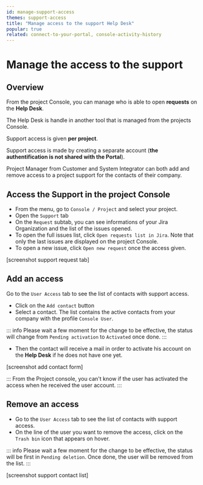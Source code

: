 ```yaml
---
id: manage-support-access
themes: support-access
title: "Manage access to the support Help Desk"
popular: true
related: connect-to-your-portal, console-activity-history
---
```


# Manage the access to the support

## Overview

From the project Console, you can manage who is able to open **requests** on the **Help Desk**.

The Help Desk is handle in another tool that is managed from the projects Console.

Support access is given **per project**.

Support access is made by creating a separate account (**the authentification is not shared with the Portal**).

Project Manager from Customer and System Integrator can both add and remove access to a project support for the contacts of their company.

## Access the Support in the project Console

* From the menu, go to `Console / Project` and select your project.
* Open the `Support` tab
* On the `Request` subtab, you can see informations of your Jira Organization and the list of the issues opened.
* To open the full issues list, click `Open requests list in Jira`. Note that only the last issues are displayed on the project Console. 
* To open a new issue, click `Open new request` once the access given.

[screenshot support request tab]

## Add an access

Go to the `User Access` tab to see the list of contacts with support access.

* Click on the `Add contact` button
* Select a contact. The list contains the active contacts from your company with the profile `Console User`.

::: info
Please wait a few moment for the change to be effective, the status will change from `Pending activation` to  `Activated` once done.
:::

* Then the contact will receive a mail in order to activate his account on the **Help Desk** if he does not have one yet.

[screenshot add contact form]

:::
From the Project console, you can't know if the user has activated the access when he received the user account. 
:::

## Remove an access

* Go to the `User Access` tab to see the list of contacts with support access.
* On the line of the user you want to remove the access, click on the `Trash bin` icon that appears on hover.

::: info
Please wait a few moment for the change to be effective, the status will be first in `Pending deletion`. Once done, the user will be removed from the list. 
:::

[screenshot support contact list]
